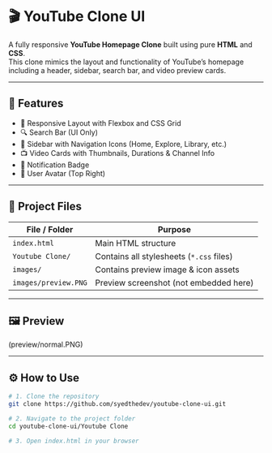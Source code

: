 # 🎬 YouTube Clone UI

A fully responsive **YouTube Homepage Clone** built using pure **HTML** and **CSS**.  
This clone mimics the layout and functionality of YouTube’s homepage including a header, sidebar, search bar, and video preview cards.

---

## 🚀 Features

- 📱 Responsive Layout with Flexbox and CSS Grid
- 🔍 Search Bar (UI Only)
- 🧭 Sidebar with Navigation Icons (Home, Explore, Library, etc.)
- 📺 Video Cards with Thumbnails, Durations & Channel Info
- 🔔 Notification Badge
- 🧑 User Avatar (Top Right)

---

## 📁 Project Files

| File / Folder              | Purpose                                   |
|---------------------------|-------------------------------------------|
| `index.html`              | Main HTML structure                       |
| `Youtube Clone/`          | Contains all stylesheets (`*.css` files)  |
| `images/`                 | Contains preview image & icon assets      |
| `images/preview.PNG`      | Preview screenshot (not embedded here)    |

---

## 🖼️ Preview

(preview/normal.PNG)

---

## ⚙️ How to Use

```bash
# 1. Clone the repository
git clone https://github.com/syedthedev/youtube-clone-ui.git

# 2. Navigate to the project folder
cd youtube-clone-ui/Youtube Clone

# 3. Open index.html in your browser
